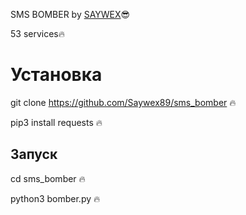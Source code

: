 SMS BOMBER by <a href='https://github.com/Saywex89'>SAYWEX</a>😎

53 services🔥

<h1>Установка</h1>

git clone https://github.com/Saywex89/sms_bomber 🔥

pip3 install requests 🔥

<h2>Запуск</h2>
  
<p>cd sms_bomber 🔥</p>

<p>python3 bomber.py 🔥</p>










